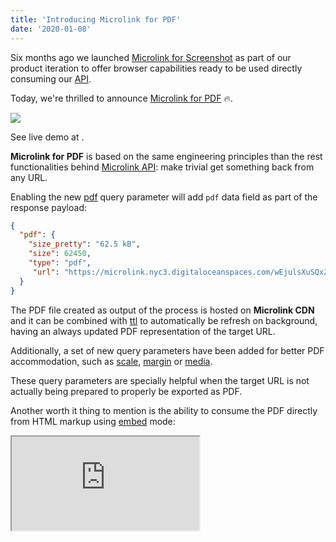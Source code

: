 ```yaml
---
title: 'Introducing Microlink for PDF'
date: '2020-01-08'
---
```


Six months ago we launched [Microlink for Screenshot](https://www.producthunt.com/posts/microlink-screenshot) as part of our product iteration to offer browser capabilities ready to be used directly consuming our [API](/docs/api/getting-started/overview).

Today, we're thrilled to announce [Microlink for PDF](/pdf) 🔥.

[![](https://i.imgur.com/owPghHJ.png)](/pdf)

<Figcaption>See live demo at <Link href='/pdf' children='microlink.io/pdf' />.</Figcaption>

**Microlink for PDF**  is based on the same engineering principles than the rest functionalities behind [Microlink API](/docs/api/getting-started/overview): make trivial get something back from any URL.

Enabling the new [pdf](/docs/api/parameters/pdf) query parameter will add `pdf` data field as part of the response payload:

```json
{
  "pdf": {
    "size_pretty": "62.5 kB",
    "size": 62450,
    "type": "pdf",
     "url": "https://microlink.nyc3.digitaloceanspaces.com/wEjulsXuSQxZhZcm5BKmUoiyDcc_"
  }
}
```

The PDF file created as output of the process is hosted on **Microlink CDN** and it can be combined with [ttl](/docs/api/parameters/ttl) to automatically be refresh on background, having an always updated PDF representation of the target URL.

Additionally, a set of new query parameters have been added for better PDF accommodation, such as [scale](/docs/api/parameters/pdf/scale), [margin](/docs/api/parameters/pdf/margin) or [media](/docs/api/parameters/pdf/media).

These query parameters are specially helpful when the target URL is not actually being prepared to properly be exported as PDF.

Another worth it thing to mention is the ability to consume the PDF directly from HTML markup using [embed](/docs/api/parameters/embed) mode:

<Iframe src='https://api.microlink.io/?url=https://basecamp.com/shapeup/0.3-chapter-01&pdf&embed=pdf.url' />

```html
<iframe frameborder='0'	target='_parent' src='https://api.microlink.io/?url=https://basecamp.com/shapeup/0.3-chapter-01&pdf&embed=pdf.url'
></iframe>
```

Also as a `button`

<Container textAlign='center'>
  <a href="https://api.microlink.io/?url=https://basecamp.com/shapeup/0.3-chapter-01&pdf&embed=pdf.url">
    <Button bg='black' color='white'>Download File</Button>
  </a>
</Container>

```html
<a href="https://api.microlink.io/?url=https://basecamp.com/shapeup/0.3-chapter-01&pdf&embed=pdf.url">
	<button>Download File</button>
</a>
```

In that way, the PDF file will be created on the fly, being it *backendless* solution: just HTML.
